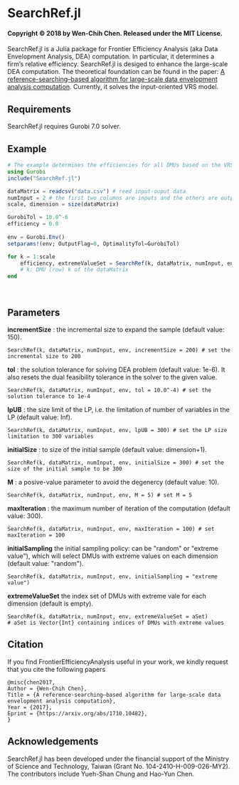 # SearchRef.jl
#### Copyright © 2018 by Wen-Chih Chen.  Released under the MIT License.

SearchRef.jl is a Julia package for Frontier Efficiency Analysis (aka Data Envelopment Analysis, DEA) computation. In particular, it determines a firm’s relative efficiency. SearchRef.jl is desiged to enhance the large-scale DEA computation. The theoretical foundation can be found in the paper: [A reference-searching–based algorithm for large-scale data envelopment analysis computation](https://arxiv.org/abs/1710.10482/). Currently, it solves the input-oriented VRS model. 

## Requirements
SearchRef.jl requires Gurobi 7.0 solver.

## Example

```julia
# The example determines the efficiencies for all DMUs based on the VRS input-oriented model (VRS model)
using Gurobi
include("SearchRef.jl")

dataMatrix = readcsv("data.csv") # reed input-ouput data
numInput = 2 # the first two columns are inputs and the others are outputs
scale, dimension = size(dataMatrix)

GurobiTol = 10.0^-6
efficiency = 0.0
 
env = Gurobi.Env()
setparams!(env; OutputFlag=0, OptimalityTol=GurobiTol) 

for k = 1:scale
    efficiency, extremeValueSet = SearchRef(k, dataMatrix, numInput, env)
    # k: DMU (row) k of the dataMatrix
end
```

<br>

## Parameters

>
**incrementSize** : the incremental size to expand the sample (default value: 150).

	SearchRef(k, dataMatrix, numInput, env, incrementSize = 200) # set the incremental size to 200

>
**tol** : the solution tolerance for solving DEA problem (default value: 1e-6). It also resets the dual feasibility tolerance in the solver to the given value.
<br>

	SearchRef(k, dataMatrix, numInput, env, tol = 10.0^-4) # set the solution tolerance to 1e-4

>
**lpUB** : the size limit of the LP, i.e. the limitation of number of variables in the LP (default value: Inf).
<br>

	SearchRef(k, dataMatrix, numInput, env, lpUB = 300) # set the LP size limitation to 300 variables

>
**initialSize** : to size of the initial sample (default value: dimension+1).
<br>

	SearchRef(k, dataMatrix, numInput, env, initialSize = 300) # set the size of the initial sample to be 300 

>
**M** : a posive-value parameter to avoid the degenercy (default value: 10).
<br>

	SearchRef(k, dataMatrix, numInput, env, M = 5) # set M = 5

>
**maxIteration** : the maximum number of iteration of the computation (default value: 300).
<br>

	SearchRef(k, dataMatrix, numInput, env, maxIteration = 100) # set maxIteration = 100

>    
**initialSampling** the initial sampling policy: can be "random" or "extreme value"), which will select DMUs with extreme values on each dimension (default value: "random").
<br>

	SearchRef(k, dataMatrix, numInput, env, initialSampling = "extreme value") 

>
**extremeValueSet** the index set of DMUs with extreme vale for each dimension (default is empty).
<br>

	SearchRef(k, dataMatrix, numInput, env, extremeValueSet = aSet) 
	# aSet is Vector{Int} containing indices of DMUs with extreme values 


## Citation
If you find FrontierEfficiencyAnalysis useful in your work, we kindly request that you cite the following papers

	@misc{chen2017,
	Author = {Wen-Chih Chen},
	Title = {A reference-searching–based algorithm for large-scale data envelopment analysis computation},
	Year = {2017},
	Eprint = {https://arxiv.org/abs/1710.10482},
	}

## Acknowledgements
SearchRef.jl has been developed under the financial support of the Ministry of Science and Technology, Taiwan (Grant No. 104-2410-H-009-026-MY2). The contributors include Yueh-Shan Chung and Hao-Yun Chen.
